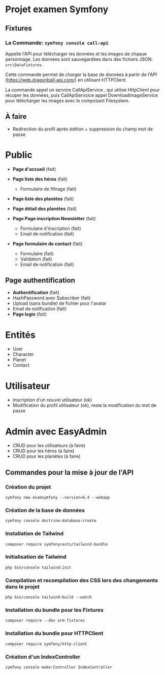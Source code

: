 # Projet examen Symfony

## Fixtures

### La Commande: `symfony console call-api`

Appelle l'API pour télécharger les données et les images de chaque personnage. Les données sont sauvegardées dans des fichiers JSON: `src\DataFixtures`.

Cette commande permet de charger la base de données à partir de l'API (<https://web.dragonball-api.com/>) en utilisant HTTPClient.

La commande appel un service CallApiService , qui utilise HttpClient pour récuper les données, puis CallApiServcice appel DownloadImageService pour télécharger les images  avec le composant Filesystem.


## À faire

- Redirection du profil après édition + suppression du champ mot de passe
 
 
 
 

# Public

- **Page d'accueil** (fait)
- **Page liste des héros** (fait)   
    - Formulaire de filtrage (fait)
- **Page liste des planètes** (fait)
- **Page détail des planètes** (fait)
- **Page Page inscription Newsletter** (fait)   
  - Formulaire d'inscription (fait)
  - Email de notification (fait)
    
- **Page formulaire de contact** (fait)
  - Formulaire (fait)
  - Validation (fait)
  - Email de notification (fait)

## Page authentification

- **Authentification** (fait)
- HashPassword avec Subscriber (fait)
- Upload (sans bundle) de fichier pour l'avatar  
- Email de notification (fait)
- **Page login** (fait)

# Entités

- User
- Character
- Planet
- Contact

# Utilisateur

- Inscription d'un nouvel utilisateur (ok)
- Modification du profil utilisateur (ok), reste la modification du mot de passe

# Admin avec EasyAdmin

- CRUD pour les utilisateurs (à faire)
- CRUD pour les héros (à faire)
- CRUD pour les planètes (à faire)

## Commandes pour la mise à jour de l'API

### Création du projet

```
symfony new examsymfony --version=6.4 --webapp
```

### Création de la base de données

```
symfony console doctrine:database:create
```

### Installation de Tailwind

```
composer require symfonycasts/tailwind-bundle
```

### Initialisation de Tailwind

```
php bin/console tailwind:init
```

### Compilation et recompilation des CSS lors des changements dans le projet

```
php bin/console tailwind:build --watch
```

### Installation du bundle pour les Fixtures

```
composer require --dev orm-fixtures
```

### Installation du bundle pour HTTPClient

```
composer require symfony/http-client
```

### Création d'un IndexController

```
symfony console make:Controller IndexController
```
